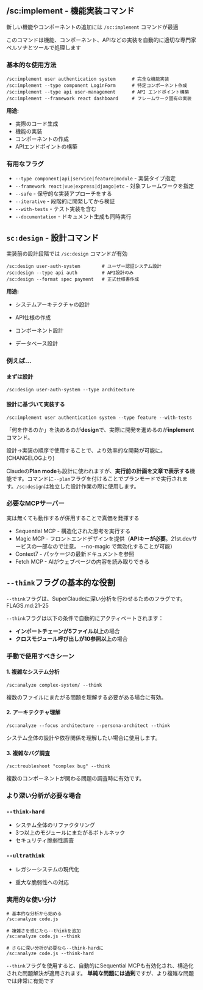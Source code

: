 ## /sc:implement - 機能実装コマンド

新しい機能やコンポーネントの追加には `/sc:implement` コマンドが最適

このコマンドは機能、コンポーネント、APIなどの実装を自動的に適切な専門家ペルソナとツールで処理します 

### 基本的な使用方法

```
/sc:implement user authentication system      # 完全な機能実装  
/sc:implement --type component LoginForm      # 特定コンポーネント作成  
/sc:implement --type api user-management      # API エンドポイント構築  
/sc:implement --framework react dashboard     # フレームワーク固有の実装
```

**用途:**

- 実際のコード生成
- 機能の実装
- コンポーネントの作成
- APIエンドポイントの構築

### 有用なフラグ

- `--type component|api|service|feature|module` - 実装タイプ指定
- `--framework react|vue|express|django|etc` - 対象フレームワークを指定
- `--safe` - 保守的な実装アプローチをする
- `--iterative` - 段階的に開発してから検証
- `--with-tests` - テスト実装を含む
- `--documentation` - ドキュメント生成も同時実行



## `sc:design` - 設計コマンド

実装前の設計段階では `/sc:design` コマンドが有効

```
/sc:design user-auth-system        # ユーザー認証システム設計  
/sc:design --type api auth         # API設計のみ  
/sc:design --format spec payment   # 正式仕様書作成
```

**用途:**

- システムアーキテクチャの設計

- API仕様の作成

- コンポーネント設計

- データベース設計



### 例えば...

#### まずは設計 

`/sc:design user-auth-system --type architecture`

#### 設計に基づいて実装する

`/sc:implement user authentication system --type feature --with-tests`

「何を作るのか」を決めるのが**design**で、実際に開発を進めるのが**inplement**コマンド。

設計→実装の順序で使用することで、より効率的な開発が可能に。(CHANGELOGより)

Claudeの**Plan mode**も設計に使われますが、**実行前の計画を文章で表示する**機能です。コマンドに`--plan`フラグを付けることでプランモードで実行されます。`/sc:design`は独立した設計作業の際に使用します。



### 必要なMCPサーバー

実は無くても動作するが併用することで真価を発揮する

* Sequential MCP - 構造化された思考を実行する
* Magic MCP - フロントエンドデザインを提供（**APIキーが必要**。21st.devサービスの一部なので注意。 --no-magic で無効化することが可能）
* Context7 - パッケージの最新ドキュメントを参照
* Fetch MCP - AIがウェブページの内容を読み取りできる



## `--think`フラグの基本的な役割

`--think`フラグは、SuperClaudeに深い分析を行わせるためのフラグです。 FLAGS.md:21-25

`--think`フラグは以下の条件で自動的にアクティベートされます：

- **インポートチェーンが5ファイル以上**の場合
- **クロスモジュール呼び出しが10参照以上**の場合

### 手動で使用すべきシーン

#### 1. 複雑なシステム分析

```
/sc:analyze complex-system/ --think
```

複数のファイルにまたがる問題を理解する必要がある場合に有効。

#### 2. アーキテクチャ理解

```
/sc:analyze --focus architecture --persona-architect --think
```

システム全体の設計や依存関係を理解したい場合に使用します。

#### 3. 複雑なバグ調査

```
/sc:troubleshoot "complex bug" --think
```

複数のコンポーネントが関わる問題の調査時に有効です。 

### より深い分析が必要な場合

### `--think-hard`

- システム全体のリファクタリング
- 3つ以上のモジュールにまたがるボトルネック
- セキュリティ脆弱性調査 

### `--ultrathink`

* レガシーシステムの現代化

- 重大な脆弱性への対応

### 実用的な使い分け

```
# 基本的な分析から始める  
/sc:analyze code.js  
  
# 複雑さを感じたら--thinkを追加  
/sc:analyze code.js --think  
  
# さらに深い分析が必要なら--think-hardに  
/sc:analyze code.js --think-hard
```

`--think`フラグを使用すると、自動的にSequential MCPも有効化され、構造化された問題解決が適用されます。 **単純な問題には過剰**ですが、より複雑な問題では非常に有効です
